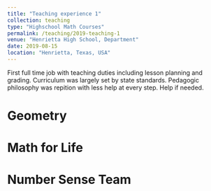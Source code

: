 ```yaml
---
title: "Teaching experience 1"
collection: teaching
type: "Highschool Math Courses"
permalink: /teaching/2019-teaching-1
venue: "Henrietta High School, Department"
date: 2019-08-15
location: "Henrietta, Texas, USA"
---
```


First full time job with teaching duties including lesson planning and grading.
Curriculum was largely set by state standards.
Pedagogic philosophy was repition with less help at every step. Help if needed.

Geometry
======

Math for Life
======

Number Sense Team
======
